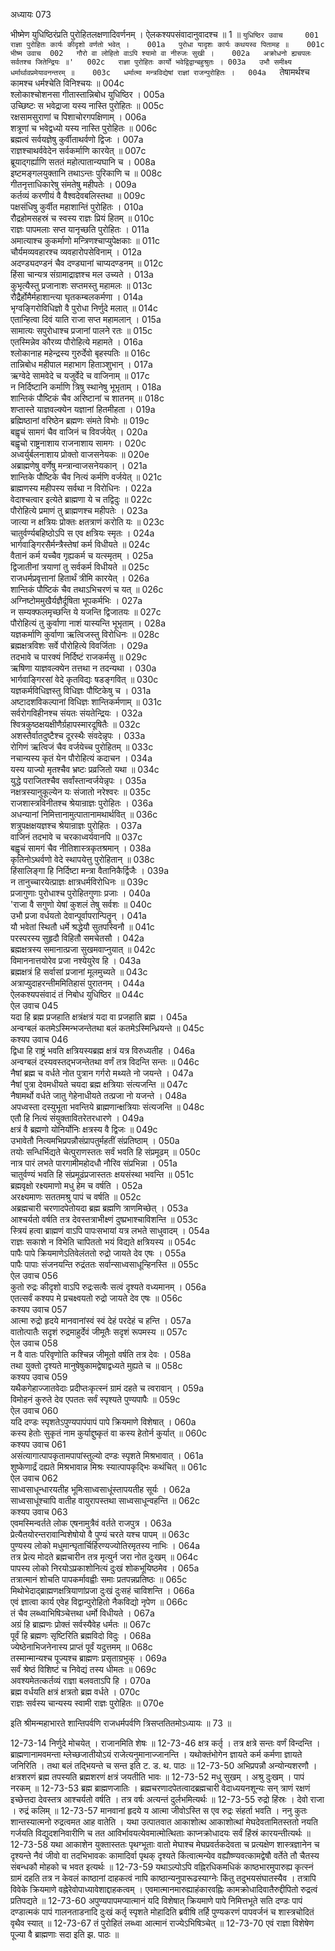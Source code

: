 अध्यायः 073

भीष्मेण युधिष्ठिरंप्रति पुरोहितलक्षणादिवर्णनम् । ऐलकश्यपसंवादानुवादश्च ॥ 1 ॥
`युधिष्ठिर उवाच 	001  
राज्ञा पुरोहितः कार्यः कीदृशो वर्णतो भवेत् ।	001a  
पुरोधा यादृशः कार्यः कथयस्व पितामह ॥	001c  
भीष्म उवाच 	002  
गौरो वा लोहितो वाऽपि श्यामो वा नीरुजः सुखी ।	002a  
अक्रोधनो ह्यचपलः सर्वतश्च जितेन्द्रियः ॥'	002c  
राज्ञा पुरोहितः कार्यो भवेद्विद्वान्बहुश्रुतः ।	003a  
उभौ समीक्ष्य धर्मार्थावप्रमेयावनन्तरम् ॥	003c  
धर्मात्मा मन्त्रविद्येषां राज्ञां राजन्पुरोहितः ।	004a  
`तेषामर्थश्च कामश्च धर्मश्चेति विनिश्चयः ॥	004c  
श्लोकाश्चोशनसा गीतास्तान्निबोध युधिष्ठिर ।	005a  
उच्छिष्टः स भवेद्राजा यस्य नास्ति पुरोहितः ॥	005c  
रक्षसामसुराणां च पिशाचोरगपक्षिणाम् ।	006a  
शत्रूणां च भवेद्वध्यो यस्य नास्ति पुरोहितः ॥	006c  
ब्रह्मत्वं सर्वयज्ञेषु कुर्वीताथर्वणो द्विजः ।	007a  
राज्ञश्चाथर्ववेदेन सर्वकर्माणि कारयेत् ॥	007c  
ब्रूयाद्गर्ह्याणि सततं महोत्पातान्यघानि च ।	008a  
इष्टमङ्गलयुक्तानि तथाऽन्तः पुरिकाणि च ॥	008c  
गीतनृत्ताधिकारेषु संमतेषु महीपतेः ।	009a  
कर्तव्यं करणीयं वै वैश्वदेवबलिस्तथा ॥	009c  
पक्षसंधिषु कुर्वीत महाशान्तिं पुरोहितः ।	010a  
रौद्रहोमसहस्रं च स्वस्य राज्ञः प्रियं हितम् ॥	010c  
राज्ञः पापमलाः सप्त यानृच्छति पुरोहितः ।	011a  
अमात्याश्च कुकर्माणो मन्त्रिणश्चाप्युपेक्षकाः ॥	011c  
चौर्यमव्यवहारश्च व्यवहारोपसेविनाम् ।	012a  
अदण्ड्यदण्डनं चैव दण्ड्यानां चाप्यदण्डनम् ॥	012c  
हिंसा चान्यत्र संग्रामाद्राज्ञश्च मल उच्यते ।	013a  
कुभृत्यैस्तु प्रजानाशः सप्तमस्तु महामलः ॥	013c  
रौद्रैर्होमैर्महाशान्त्या घृतकम्बलकर्मणा ।	014a  
भृग्वङ्गिरोविधिज्ञो वै पुरोधा निर्णुदे मलात् ॥	014c  
एतान्हित्वा दिवं याति राजा सप्त महामलान् ।	015a  
सामात्यः सपुरोधाश्च प्रजानां पालने रतः ॥	015c  
एतस्मिन्नेव कौरव्य पौरोहित्ये महामते ।	016a  
श्लोकानाह महेन्द्रस्य गुरुर्देवो बृहस्पतिः ॥	016c  
तान्निबोध महीपाल महाभाग हिताञ्शुभान् ।	017a  
ऋग्वेदे सामवेदे च यजुर्वेदे च वाजिनाम् ॥	017c  
न निर्दिष्टानि कर्माणि त्रिषु स्थानेषु भूभृताम् ।	018a  
शान्तिकं पौष्टिकं चैव अरिष्टानां च शातनम् ॥	018c  
शप्तास्ते याज्ञवल्क्येन यज्ञानां हितमीहता ।	019a  
ब्रह्मिष्ठानां वरिष्ठेन ब्रह्मणः संमते विभोः ॥	019c  
बह्वृचं सामगं चैव वाजिनं च विवर्जयेत् ।	020a  
बह्वृचो राष्ट्रनाशाय राजनाशाय सामगः ।	020c  
अध्वर्युर्बलनाशाय प्रोक्तो वाजसनेयकः ॥	020e  
अब्राह्मणेषु वर्णेषु मन्त्रान्वाजसनेयकान् ।	021a  
शान्तिके पौष्टिके चैव नित्यं कर्मणि वर्जयेत् ॥	021c  
ब्राह्मणस्य महीपस्य सर्वथा न विरोधिनः ।	022a  
वेदाश्चत्वार इत्येते ब्राह्मणा ये च तद्विदुः ॥	022c  
पौरोहित्ये प्रमाणं तु ब्राह्मणश्च महीपतेः ।	023a  
जात्या न क्षत्रियः प्रोक्तः क्षतत्राणं करोति यः ॥	023c  
चातुर्वर्ण्यबहिष्ठोऽपि स एव क्षत्रियः स्मृतः ।	024a  
भार्गवाङ्गिरसैर्मन्त्रैस्तेषां कर्म विधीयते ॥	024c  
वैतानं कर्म यच्चैव गृह्यकर्म च यत्स्मृतम् ।	025a  
द्विजातीनां त्रयाणां तु सर्वकर्म विधीयते ॥	025c  
राजधर्मप्रवृत्तानां हितार्थं त्रीमि कारयेत् ।	026a  
शान्तिकं पौष्टिकं चैव तथाऽभिचरणं च यत् ॥	026c  
अग्निष्टोममुखैर्यज्ञैर्दूषिता भूपकर्मभिः ।	027a  
न सम्यक्फलमृच्छन्ति ये यजन्ति द्विजातयः ॥	027c  
पौरोहित्यं तु कुर्वाणा नाशं यास्यन्ति भूभृताम् ।	028a  
यज्ञकर्माणि कुर्वाणा ऋत्विजस्तु विरोधिनः ॥	028c  
ब्रह्मक्षत्रविशः सर्वे पौरोहित्ये विवर्जिताः ।	029a  
तदभावे च पारक्यं निर्दिष्टं राजकर्मसु ॥	029c  
ऋषिणा याज्ञवल्क्येन तत्तथा न तदन्यथा ।	030a  
भार्गवाङ्गिरसां वेदे कृतविद्यः षडङ्गवित् ॥	030c  
यज्ञकर्मविधिज्ञस्तु विधिज्ञः पौष्टिकेषु च ।	031a  
अष्टादशविकल्पानां विधिज्ञः शान्तिकर्मणाम् ॥	031c  
सर्वरोगविहीनश्च संयतः संयतेन्द्रियः ।	032a  
श्वित्रकुष्ठक्षयक्षीणैर्ग्रहापस्मारदूषितैः ॥	032c  
अशस्तैर्वातदुष्टैश्च दूरस्थैः संवदेन्नृपः ।	033a  
रोगिणं ऋत्विजं चैव वर्जयेच्च पुरोहितम् ॥	033c  
नचान्यस्य कृतं येन पौरोहित्यं कदाचन ।	034a  
यस्य याज्यो मृतश्चैव भ्रष्टः प्रव्रजितो यथा ॥	034c  
युद्धे पराजितश्चैव सर्वांस्तान्वर्जयेन्नृपः ।	035a  
नक्षत्रस्यानुकूल्येन यः संजातो नरेश्वरः ॥	035c  
राजशास्त्रविनीतश्च श्रेयान्राज्ञः पुरोहितः ।	036a  
अधन्यानां निमित्तानामुत्पातानामथार्थवित् ॥	036c  
शत्रुपक्षक्षयज्ञश्च श्रेयान्राज्ञः पुरोहितः ।	037a  
वाजिनं तदभावे च चरकाध्वर्यवानपि ॥	037c  
बह्वृचं सामगं चैव नीतिशास्त्रकृतश्रमान् ।	038a  
कृतिनोऽथर्वणो वेदे स्थापयेत्तु पुरोहितान् ॥	038c  
हिंसालिङ्गा हि निर्दिष्टा मन्त्रा वैतानिकैर्द्विजैः ।	039a  
न तानुच्चारयेत्प्राज्ञः क्षात्रधर्मविरोधिनः ॥	039c  
प्रजागुणाः पुरोधाश्च पुरोहितगुणाः प्रजाः ।	040a  
'राजा वै सगुणो येषां कुशलं तेषु सर्वशः ॥	040c  
उभौ प्रजा वर्धयतो देवान्पूर्वापरान्पितॄन् ।	041a  
यौ भवेतां स्थितौ धर्मे श्रद्धेयौ सुतपस्विनौ ॥	041c  
परस्परस्य सुहृदौ विहितौ समचेतसौ ।	042a  
ब्रह्मक्षत्रस्य समानात्प्रजा सुखमवाप्नुयात् ॥	042c  
विमाननात्तयोरेव प्रजा नश्येयुरेव हि ।	043a  
ब्रह्मक्षत्रं हि सर्वासां प्रजानां मूलमुच्यते ॥	043c  
अत्राप्युदाहरन्तीममितिहासं पुरातनम् ।	044a  
ऐलकश्यपसंवादं तं निबोध युधिष्ठिर ॥	044c  
ऐल उवाच 	045  
यदा हि ब्रह्म प्रजहाति क्षत्रंक्षत्रं यदा वा प्रजहाति ब्रह्म ।	045a  
अन्वग्बलं कतमेऽस्मिन्भजन्तेतथा बलं कतमेऽस्मिन्ध्रियन्ते ॥	045c  
कश्यप उवाच 	046  
द्विधा हि राष्ट्रं भवति क्षत्रियस्यब्रह्म क्षत्रं यत्र विरुध्यतीह ।	046a  
अन्वग्बलं दस्यवस्तद्भजन्तेतथा वर्णं तत्र विदन्ति सन्तः ॥	046c  
नैषां ब्रह्म च वर्धते नोत पुत्रान गर्गरो मथ्यते नो जयन्ते ।	047a  
नैषां पुत्रा देवमधीयते चयदा ब्रह्म क्षत्रियाः संत्यजन्ति ॥	047c  
नैषामर्थो वर्धते जातु गेहेनाधीयते तत्प्रजा नो यजन्ते ।	048a  
अपध्वस्ता दस्युभूता भवन्तिये ब्राह्मणान्क्षत्रियाः संत्यजन्ति ॥	048c  
एतौ हि नित्यं संयुक्तावितरेतरधारणे ।	049a  
क्षत्रं वै ब्रह्मणो योनिर्योनिः क्षत्रस्य वै द्विजः ॥	049c  
उभावेतौ नित्यमभिप्रपन्नौसंप्रापतुर्महतीं संप्रतिष्ठाम् ।	050a  
तयोः सन्धिर्भिद्यते चेत्पुराणस्ततः सर्वं भवति हि संप्रमूढम् ॥	050c  
नात्र पारं लभते पारगामीमहोदधौ नौरिव संप्रभिन्ना ।	051a  
चातुर्वण्यं भवति हि संप्रमूढंप्रजास्ततः क्षयसंस्था भवन्ति ॥	051c  
ब्रह्मवृक्षो रक्ष्यमाणो मधु हेम च वर्षति ।	052a  
अरक्ष्यमाणः सततमश्रु पापं च वर्षति ॥	052c  
अब्रह्मचारी चरणादपेतोयदा ब्रह्म ब्रह्मणि त्राणमिच्छेत् ।	053a  
आश्चर्यतो वर्षति तत्र देवस्तत्राभीक्ष्णं दुष्प्रभाश्चाविशन्ति ॥	053c  
स्त्रियं हत्वा ब्राह्मणं वाऽपि पापःसभायां यत्र लभते साधुवादम् ।	054a  
राज्ञः सकाशे न विभेति चापिततो भयं विद्यते क्षत्रियस्य ॥	054c  
पापैः पापे क्रियमाणेऽतिवेलंततो रुद्रो जायते देव एषः ।	055a  
पापैः पापाः संजनयन्ति रुद्रंततः सर्वान्साध्वसाधून्हिनस्ति ॥	055c  
ऐल उवाच 	056  
कुतो रुद्रः कीदृशो वाऽपि रुद्रःसत्वैः सत्वं दृश्यते वध्यमानम् ।	056a  
एतत्सर्वं कश्यप मे प्रचक्ष्वयतो रुद्रो जायते देव एषः ॥	056c  
कश्यप उवाच 	057  
आत्मा रुद्रो हृदये मानवानांस्वं स्वं देहं परदेहं च हन्ति ।	057a  
वातोत्पातैः सदृशं रुद्रमाहुर्देवं जीमूतैः सदृशं रूपमस्य ॥	057c  
ऐल उवाच 	058  
न वै वातः परिवृणोति कश्चिन्न जीमूतो वर्षति तत्र देवः ।	058a  
तथा युक्तो दृश्यते मानुषेषुकामद्वेषाद्वध्यते मुह्यते च ॥	058c  
कश्यप उवाच 	059  
यथैकगेहाज्जातवेदाः प्रदीप्तःकृत्स्नं ग्रामं दहते च त्वरावान् ।	059a  
विमोहनं कुरुते देव एपततः सर्वं स्पृश्यते पुण्यपापैः ॥	059c  
ऐल उवाच 	060  
यदि दण्डः स्पृशतेऽपुण्यपापंपापं पापे क्रियमाणे विशेषात् ।	060a  
कस्य हेतोः सुकृतं नाम कुर्याद्दुष्कृतं वा कस्य हेतोर्न कुर्यात् ॥	060c  
कश्यप उवाच 	061  
असंत्यागात्पापकृतामपापांस्तुल्यो दण्डः स्पृशते मिश्रभावात् ।	061a  
शुष्केणार्द्रं दह्यते मिश्रभावान्न मिश्रः स्यात्पापकृद्भिः कथंचित् ॥	061c  
ऐल उवाच 	062  
साध्वसाधून्धारयतीह भूमिःसाध्वसाधूंस्तापयतीह सूर्यः ।	062a  
साध्वसाधूंश्चापि वातीह वायुरापस्तथा साध्वसाधून्वहन्ति ॥	062c  
कश्यप उवाच 	063  
एवमस्मिन्वर्तते लोक एषनामुत्रैवं वर्तते राजपुत्र ।	063a  
प्रेत्यैतयोरन्तरावान्विशेषोयो वै पुण्यं चरते यश्च पापम् ॥	063c  
पुण्यस्य लोको मधुमान्घृतार्चिर्हिरण्यज्योतिरमृतस्य नाभिः ।	064a  
तत्र प्रेत्य मोदते ब्रह्मचारीन तत्र मृत्युर्न जरा नोत दुःखम् ॥	064c  
पापस्य लोको निरयोऽप्रकाशोनित्यं दुःखं शोकभूयिष्ठमेव ।	065a  
तत्रात्मानं शोचति पापकर्मावह्वीः समाः प्रतपन्नप्रतिष्ठः ॥	065c  
मिथोभेदाद्ब्राह्मणक्षत्रियाणांप्रजा दुःखं दुःसहं चाविशन्ति ।	066a  
एवं ज्ञात्वा कार्य एवेह विद्वान्पुरोहितो नैकविद्यो नृपेण ॥	066c  
तं चैव लब्ध्वाभिषिञ्चेत्तथा धर्मो विधीयते ।	067a  
अग्रं हि ब्राह्मणः प्रोक्तं सर्वस्यैवेह धर्मतः ॥	067c  
पूर्वं हि ब्रह्मणः सृष्टिरिति ब्रह्मविदो विदुः ।	068a  
ज्येष्ठेनाभिजनेनास्य प्राप्तं पूर्वं यदुत्तमम् ॥	068c  
तस्मान्मान्यश्च पूज्यश्च ब्राह्मणः प्रसृताग्रभुक् ।	069a  
सर्वं श्रेष्ठं विशिष्टं च निवेद्यं तस्य धीमतः ॥	069c  
अवश्यमेतत्कर्तव्यं राज्ञा बलवताऽपि हि ।	070a  
ब्रह्म वर्धयति क्षत्रं क्षत्रतो ब्रह्म वर्धते ।	070c  
राज्ञः सर्वस्य चान्यस्य स्वामी राज्ञः पुरोहितः ॥ 	070e  

इति श्रीमन्महाभारते शान्तिपर्वणि राजधर्मपर्वणि त्रिसप्ततितमोऽध्यायः ॥ 73 ॥

12-73-14 निर्णुदे मोचयेत् । राजानमिति शेषः ॥ 12-73-46 क्षत्र कर्तृ । तत्र क्षत्रे सन्तः वर्णं विन्दन्ति । ब्राह्मणानामवमन्ता म्लेच्छजातीयोऽयं राजेत्यनुमानाज्जानन्ति । यथोक्तंभोगेन ज्ञायते कर्म कर्मणा ज्ञायते जनिरिति । तथा बलं तद्भियन्ते च सन्त इति ट. ड. थ. पाठः ॥ 12-73-50 अभिप्रपन्नौ अन्योन्यशरणौ । क्षत्रशरणं ब्रह्म तपस्यति ब्रह्मशरणं क्षत्रं जयतीति भावः ॥ 12-73-52 मधु सुखम् । अश्रु दुःखम् । पापं नरकम् ॥ 12-73-53 ब्रह्म ब्राह्मणजातिः । ब्रह्मचरणादपेतत्वादब्रह्मचारी वेदाध्ययनशून्यः सन् त्राणं रक्षणं इच्छेत्तदा देवस्तत्र आश्चर्यतो वर्षति । तत्र वर्षः अत्यन्तं दुर्लभमित्यर्थः ॥ 12-73-55 रुद्रो हिंस्रः । देवो राजा । रुद्रं कलिम् ॥ 12-73-57 मानवानां हृदये य आत्मा जीवोऽस्ति स एव रुद्रः संहर्ता भवति । ननु कुतः शान्तस्यात्मनो रुद्रत्वमत आह वातेति । यथा उत्पातवात आकाशोत्थ आकाशोत्थां मेघदेवतामितस्ततो नयति गर्जयति विद्युदशनिवारीणि च तत आविर्भावयत्येवमात्मोत्थिताः काप्नक्रोधादयः सर्वं हिंस्रं कारयन्तीत्यर्थः ॥ 12-73-58 यथा आकाशेन युक्तास्ततः पृथग्भूताः वातो मेघाश्च मेघप्रवर्तकदेवता च प्रत्यक्षेण शास्त्रज्ञानेन च दृश्यन्ते नैवं जीवो वा तदभिभावकः कामादिर्वा पृथक् दृश्यते किंत्वात्मन्येव वह्यौष्ण्यवत्कामद्वेषौ वर्तेते तौ चैतस्य संबन्धकौ मोहको च भवत इत्यर्थः ॥ 12-73-59 यथाऽल्पोऽपि वह्निरधिकमधिकं काष्ठभारमुपारुह्य कृत्स्नं ग्रामं दहति तत्र न केवलं काष्ठानां दाहकत्वं नापि काष्ठान्यनुपारूढस्याग्नेः किंतु तदुभयसंघातस्यैव । तत्रापि विवेके क्रियमाणे वह्नेरेवोपाध्यावेशाद्दाहकत्वम् । एवमात्मानमारुह्याहंकारवह्निः कामक्रोधादिवातैरुद्दीपितो रुद्रत्वं प्रतिपद्यते ॥ 12-73-60 अपुण्यपापमप्यात्मानं यदि विशेषात् क्रियमाणे पापे निमित्तभूते सति दण्डः पापं दण्डात्मकं पापं गालनताडनादि दुःखं कर्तृ स्पृशते मोहादिति ब्रवीषि तर्हि पुण्यकरणं पापवर्जनं च शास्त्रचोदितं वृथैव स्यात् ॥ 12-73-67 तं पुरोहितं लब्ध्वा आत्मानं राज्येऽभिषिञ्चेत् ॥ 12-73-70 एवं राज्ञा विशेषेण पूज्या वै ब्राह्मणाः सदा इति झ. पाठः ॥
